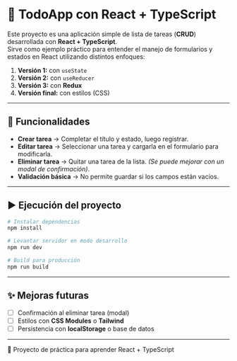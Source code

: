 # 📝 TodoApp con React + TypeScript

Este proyecto es una aplicación simple de lista de tareas (**CRUD**) desarrollada con **React + TypeScript**.  
Sirve como ejemplo práctico para entender el manejo de formularios y estados en React utilizando distintos enfoques:

1. **Versión 1:** con `useState`
2. **Versión 2:** con `useReducer`
3. **Versión 3:** con **Redux**
4. **Versión final:** con estilos (CSS)

---

## 🚀 Funcionalidades

- **Crear tarea** → Completar el título y estado, luego registrar.  
- **Editar tarea** → Seleccionar una tarea y cargarla en el formulario para modificarla.  
- **Eliminar tarea** → Quitar una tarea de la lista. *(Se puede mejorar con un modal de confirmación)*.  
- **Validación básica** → No permite guardar si los campos están vacíos.  


---

## ▶️ Ejecución del proyecto

```bash
# Instalar dependencias
npm install

# Levantar servidor en modo desarrollo
npm run dev

# Build para producción
npm run build
```

---

## ✨ Mejoras futuras

* [ ] Confirmación al eliminar tarea (modal)
* [ ] Estilos con **CSS Modules** o **Tailwind**
* [ ] Persistencia con **localStorage** o base de datos

---

📅 Proyecto de práctica para aprender React + TypeScript

